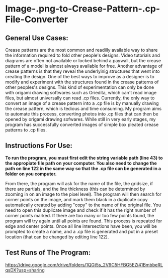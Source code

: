 # Image-.png-to-Crease-Pattern-.cp-File-Converter
##  General Use Cases:  
Crease patterns are the most common and readilly available way to share the information required to fold other people's designs. Video tutorials and diagrams 
are often not available or locked behind a paywall, but the crease pattern of a model is almost always available for free. Another advantage
of crease patterns is that they reveal the underlyinig structures that went into creating the design. One of the best ways to improve as a designer is to modify
and experiment with the structures found in the crease patterns of other peoples's designs. This kind of experimentation can only be done with origami
drawing softwares such as Oriedita, which can't read image files, but almost universally can read .cp files. Currently, the only way to convert an image 
of a crease pattern into a .cp file is by manually drawing the crease pattern, which is tedious and time consuming. My program aims to automate this process,
converting photos into .cp files that can then be opened by origami drawing sofwares. While still in very early stages, my program has successfully 
converted images of simple box pleated crease patterns to .cp files.  

##  Instructions For Use:
**To run the program, you must first edit the string variable path (line 43) to the appropiate file path on your computer. You also need to change the path
on line 122 in the same way so that the .cp file can be generated in a folder on you computer.**   

From there, the program will ask
for the name of the file, the gridsize, if there are partials, and the line thickness (this can be determined by zooming in on an image to the pixel level).
The program will then search for corner points on the image, and mark them black in a duplicate copy automatically created by adding "copy" to the name of
the original file. You need to open this duplicate image and check if it has the right number of corner points marked. If there are too many or too few
points found, the program will try again until all points are found. This process is repeated for edge and center points. Once all line intersections 
have been, you will be prompted to create a name, and a .cp file is generated and put in a preset location (that can be changed by editing line 122).  

##  Test Runs of The Program: 
https://drive.google.com/drive/folders/1QGt5s_2V9C5HFBG5EZi41BmbbeRLqsDX?usp=sharing

